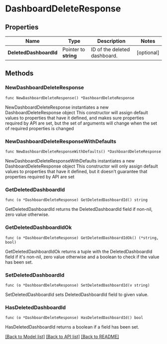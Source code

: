 # DashboardDeleteResponse

## Properties

Name | Type | Description | Notes
------------ | ------------- | ------------- | -------------
**DeletedDashboardId** | Pointer to **string** | ID of the deleted dashboard. | [optional] 

## Methods

### NewDashboardDeleteResponse

`func NewDashboardDeleteResponse() *DashboardDeleteResponse`

NewDashboardDeleteResponse instantiates a new DashboardDeleteResponse object
This constructor will assign default values to properties that have it defined,
and makes sure properties required by API are set, but the set of arguments
will change when the set of required properties is changed

### NewDashboardDeleteResponseWithDefaults

`func NewDashboardDeleteResponseWithDefaults() *DashboardDeleteResponse`

NewDashboardDeleteResponseWithDefaults instantiates a new DashboardDeleteResponse object
This constructor will only assign default values to properties that have it defined,
but it doesn't guarantee that properties required by API are set

### GetDeletedDashboardId

`func (o *DashboardDeleteResponse) GetDeletedDashboardId() string`

GetDeletedDashboardId returns the DeletedDashboardId field if non-nil, zero value otherwise.

### GetDeletedDashboardIdOk

`func (o *DashboardDeleteResponse) GetDeletedDashboardIdOk() (*string, bool)`

GetDeletedDashboardIdOk returns a tuple with the DeletedDashboardId field if it's non-nil, zero value otherwise
and a boolean to check if the value has been set.

### SetDeletedDashboardId

`func (o *DashboardDeleteResponse) SetDeletedDashboardId(v string)`

SetDeletedDashboardId sets DeletedDashboardId field to given value.

### HasDeletedDashboardId

`func (o *DashboardDeleteResponse) HasDeletedDashboardId() bool`

HasDeletedDashboardId returns a boolean if a field has been set.


[[Back to Model list]](../README.md#documentation-for-models) [[Back to API list]](../README.md#documentation-for-api-endpoints) [[Back to README]](../README.md)


